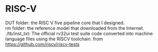 # RISC-V
DUT folder: the RISC V five pipeline core that I designed.  
rm folder: the reference model that downloaded from the Internet.  
./tb/inst_txt: The official rv32ui test suite code converted into machine language files using the RISCV toolchain. from https://github.com/riscv/riscv-tests
